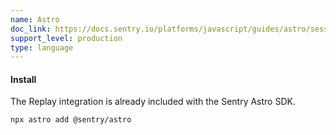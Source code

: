 ```yaml
---
name: Astro
doc_link: https://docs.sentry.io/platforms/javascript/guides/astro/session-replay/
support_level: production
type: language
---
```


#### Install

The Replay integration is already included with the Sentry Astro SDK.

```bash
npx astro add @sentry/astro
```
